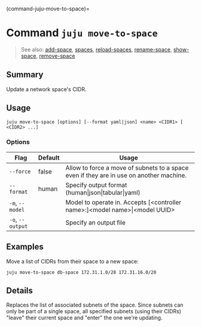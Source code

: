 (command-juju-move-to-space)=
# Command `juju move-to-space`
> See also: [add-space](#add-space), [spaces](#spaces), [reload-spaces](#reload-spaces), [rename-space](#rename-space), [show-space](#show-space), [remove-space](#remove-space)

## Summary
Update a network space's CIDR.

## Usage
```juju move-to-space [options] [--format yaml|json] <name> <CIDR1> [ <CIDR2> ...]```

### Options
| Flag | Default | Usage |
| --- | --- | --- |
| `--force` | false | Allow to force a move of subnets to a space even if they are in use on another machine. |
| `--format` | human | Specify output format (human&#x7c;json&#x7c;tabular&#x7c;yaml) |
| `-m`, `--model` |  | Model to operate in. Accepts [&lt;controller name&gt;:]&lt;model name&gt;&#x7c;&lt;model UUID&gt; |
| `-o`, `--output` |  | Specify an output file |

## Examples

Move a list of CIDRs from their space to a new space:

	juju move-to-space db-space 172.31.1.0/28 172.31.16.0/20


## Details
Replaces the list of associated subnets of the space. Since subnets
can only be part of a single space, all specified subnets (using their
CIDRs) "leave" their current space and "enter" the one we're updating.